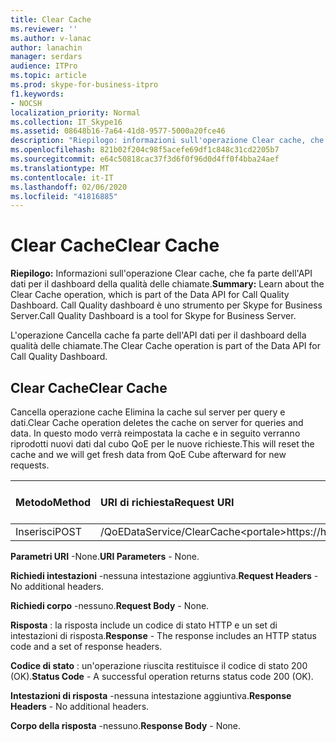 ```yaml
---
title: Clear Cache
ms.reviewer: ''
ms.author: v-lanac
author: lanachin
manager: serdars
audience: ITPro
ms.topic: article
ms.prod: skype-for-business-itpro
f1.keywords:
- NOCSH
localization_priority: Normal
ms.collection: IT_Skype16
ms.assetid: 08648b16-7a64-41d8-9577-5000a20fce46
description: "Riepilogo: informazioni sull'operazione Clear cache, che fa parte dell'API dati per il dashboard della qualità delle chiamate. Call Quality dashboard è uno strumento per Skype for Business Server."
ms.openlocfilehash: 821b02f204c98f5acefe69df1c848c31cd2205b7
ms.sourcegitcommit: e64c50818cac37f3d6f0f96d0d4ff0f4bba24aef
ms.translationtype: MT
ms.contentlocale: it-IT
ms.lasthandoff: 02/06/2020
ms.locfileid: "41816885"
---
```

# <a name="clear-cache"></a><span data-ttu-id="8c374-104">Clear Cache</span><span class="sxs-lookup"><span data-stu-id="8c374-104">Clear Cache</span></span>
 
<span data-ttu-id="8c374-105">**Riepilogo:** Informazioni sull'operazione Clear cache, che fa parte dell'API dati per il dashboard della qualità delle chiamate.</span><span class="sxs-lookup"><span data-stu-id="8c374-105">**Summary:** Learn about the Clear Cache operation, which is part of the Data API for Call Quality Dashboard.</span></span> <span data-ttu-id="8c374-106">Call Quality dashboard è uno strumento per Skype for Business Server.</span><span class="sxs-lookup"><span data-stu-id="8c374-106">Call Quality Dashboard is a tool for Skype for Business Server.</span></span>
  
<span data-ttu-id="8c374-107">L'operazione Cancella cache fa parte dell'API dati per il dashboard della qualità delle chiamate.</span><span class="sxs-lookup"><span data-stu-id="8c374-107">The Clear Cache operation is part of the Data API for Call Quality Dashboard.</span></span>
  
## <a name="clear-cache"></a><span data-ttu-id="8c374-108">Clear Cache</span><span class="sxs-lookup"><span data-stu-id="8c374-108">Clear Cache</span></span>

<span data-ttu-id="8c374-109">Cancella operazione cache Elimina la cache sul server per query e dati.</span><span class="sxs-lookup"><span data-stu-id="8c374-109">Clear Cache operation deletes the cache on server for queries and data.</span></span> <span data-ttu-id="8c374-110">In questo modo verrà reimpostata la cache e in seguito verranno riprodotti nuovi dati dal cubo QoE per le nuove richieste.</span><span class="sxs-lookup"><span data-stu-id="8c374-110">This will reset the cache and we will get fresh data from QoE Cube afterward for new requests.</span></span>
  

|<span data-ttu-id="8c374-111">**Metodo**</span><span class="sxs-lookup"><span data-stu-id="8c374-111">**Method**</span></span>|<span data-ttu-id="8c374-112">**URI di richiesta**</span><span class="sxs-lookup"><span data-stu-id="8c374-112">**Request URI**</span></span>|<span data-ttu-id="8c374-113">**Versione HTTP**</span><span class="sxs-lookup"><span data-stu-id="8c374-113">**HTTP Version**</span></span>|
|:-----|:-----|:-----|
|<span data-ttu-id="8c374-114">Inserisci</span><span class="sxs-lookup"><span data-stu-id="8c374-114">POST</span></span>  <br/> |<span data-ttu-id="8c374-115">/QoEDataService/ClearCache\<portale\>https://</span><span class="sxs-lookup"><span data-stu-id="8c374-115">https://\<portal\>/QoEDataService/ClearCache</span></span>  <br/> |<span data-ttu-id="8c374-116">HTTP/1.1</span><span class="sxs-lookup"><span data-stu-id="8c374-116">HTTP/1.1</span></span>  <br/> |
   
 <span data-ttu-id="8c374-117">**Parametri URI** -None.</span><span class="sxs-lookup"><span data-stu-id="8c374-117">**URI Parameters** - None.</span></span>
  
 <span data-ttu-id="8c374-118">**Richiedi intestazioni** -nessuna intestazione aggiuntiva.</span><span class="sxs-lookup"><span data-stu-id="8c374-118">**Request Headers** - No additional headers.</span></span>
  
 <span data-ttu-id="8c374-119">**Richiedi corpo** -nessuno.</span><span class="sxs-lookup"><span data-stu-id="8c374-119">**Request Body** - None.</span></span>
  
 <span data-ttu-id="8c374-120">**Risposta** : la risposta include un codice di stato HTTP e un set di intestazioni di risposta.</span><span class="sxs-lookup"><span data-stu-id="8c374-120">**Response** - The response includes an HTTP status code and a set of response headers.</span></span>
  
 <span data-ttu-id="8c374-121">**Codice di stato** : un'operazione riuscita restituisce il codice di stato 200 (OK).</span><span class="sxs-lookup"><span data-stu-id="8c374-121">**Status Code** - A successful operation returns status code 200 (OK).</span></span>
  
 <span data-ttu-id="8c374-122">**Intestazioni di risposta** -nessuna intestazione aggiuntiva.</span><span class="sxs-lookup"><span data-stu-id="8c374-122">**Response Headers** - No additional headers.</span></span>
  
 <span data-ttu-id="8c374-123">**Corpo della risposta** -nessuno.</span><span class="sxs-lookup"><span data-stu-id="8c374-123">**Response Body** - None.</span></span>
  

